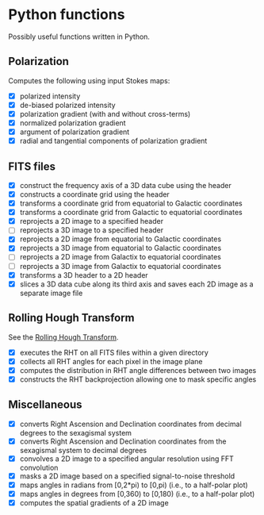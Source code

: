 # Python functions

Possibly useful functions written in Python.

## Polarization

Computes the following using input Stokes maps:
* [x] polarized intensity
* [x] de-biased polarized intensity
* [x] polarization gradient (with and without cross-terms)
* [x] normalized polarization gradient
* [x] argument of polarization gradient
* [x] radial and tangential components of polarization gradient

## FITS files

* [x] construct the frequency axis of a 3D data cube using the header
* [x] constructs a coordinate grid using the header
* [x] transforms a coordinate grid from equatorial to Galactic coordinates
* [x] transforms a coordinate grid from Galactic to equatorial coordinates
* [x] reprojects a 2D image to a specified header
* [ ] reprojects a 3D image to a specified header
* [x] reprojects a 2D image from equatorial to Galactic coordinates
* [x] reprojects a 3D image from equatorial to Galactic coordinates
* [ ] reprojects a 2D image from Galactix to equatorial coordinates
* [ ] reprojects a 3D image from Galactix to equatorial coordinates
* [x] transforms a 3D header to a 2D header
* [x] slices a 3D data cube along its third axis and saves each 2D image as a separate image file

## Rolling Hough Transform
See the [Rolling Hough Transform](https://github.com/seclark/RHT).
* [x] executes the RHT on all FITS files within a given directory
* [x] collects all RHT angles for each pixel in the image plane
* [x] computes the distribution in RHT angle differences between two images
* [x] constructs the RHT backprojection allowing one to mask specific angles

## Miscellaneous

* [x] converts Right Ascension and Declination coordinates from decimal degrees to the sexagismal system
* [x] converts Right Ascension and Declination coordinates from the sexagismal system to decimal degrees
* [x] convolves a 2D image to a specified angular resolution using FFT convolution
* [x] masks a 2D image based on a specified signal-to-noise threshold
* [x] maps angles in radians from \[0,2*pi) to \[0,pi) (i.e., to a half-polar plot)
* [x] maps angles in degrees from \[0,360) to \[0,180) (i.e., to a half-polar plot)
* [x] computes the spatial gradients of a 2D image
